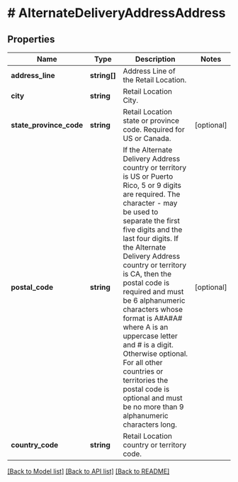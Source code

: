# # AlternateDeliveryAddressAddress

## Properties

Name | Type | Description | Notes
------------ | ------------- | ------------- | -------------
**address_line** | **string[]** | Address Line of the Retail Location. |
**city** | **string** | Retail Location City. |
**state_province_code** | **string** | Retail Location state or province code. Required for US or Canada. | [optional]
**postal_code** | **string** | If the Alternate Delivery Address country or territory is US or Puerto Rico, 5 or 9 digits are required. The character - may be used to separate the first five digits and the last four digits. If the Alternate Delivery Address country or territory is CA, then the postal code is required and must be 6 alphanumeric characters whose format is A#A#A# where A is an uppercase letter and # is a digit. Otherwise optional. For all other countries or territories the postal code is optional and must be no more than 9 alphanumeric characters long. | [optional]
**country_code** | **string** | Retail Location country or territory code. |

[[Back to Model list]](../../README.md#models) [[Back to API list]](../../README.md#endpoints) [[Back to README]](../../README.md)
